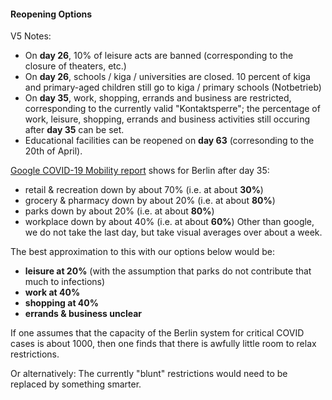 #### Reopening Options

V5 Notes:

- On **day 26**, 10% of leisure acts are banned (corresponding to the closure of theaters, etc.)
- On **day 26**, schools / kiga / universities are closed. 10 percent of kiga and primary-aged children still go to kiga / primary schools (Notbetrieb)
- On **day 35**, work, shopping, errands and business are restricted, corresponding to the currently valid "Kontaktsperre"; the percentage of work, leisure, shopping, errands and business activities still occuring after **day 35** can be set.
- Educational facilities can be reopened on **day 63** (corresonding to the 20th of April).

[Google COVID-19 Mobility report](google.com/covid19/mobility) shows for Berlin after day 35:
- retail & recreation down by about 70% (i.e. at about **30%**)
- grocery & pharmacy down by about 20% (i.e. at about **80%**)
- parks down by about 20% (i.e. at about **80%**)
- workplace down by about 40% (i.e. at about **60%**)
Other than google, we do not take the last day, but take visual averages over about a week.  

The best approximation to this with our options below would be:
- **leisure at 20%** (with the assumption that parks do not contribute that much to infections)
- **work at 40%**
- **shopping at 40%**
- **errands & business unclear**

If one assumes that the capacity of the Berlin system for critical COVID cases is about 1000, then one finds that there is awfully little room to relax restrictions.

Or alternatively: The currently "blunt" restrictions would need to be replaced by something smarter.
